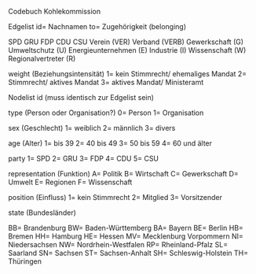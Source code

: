 Codebuch Kohlekommission

Edgelist
id= Nachnamen
to= Zugehörigkeit (belonging)

SPD
GRU
FDP
CDU
CSU
Verein (VER)
Verband (VERB)
Gewerkschaft (G)
Umweltschutz (U)
Energieunternehmen (E)
Industrie (I)
Wissenschaft (W)
Regionalvertreter (R)

weight (Beziehungsintensität)
1= kein Stimmrecht/ ehemaliges Mandat
2= Stimmrecht/ aktives Mandat
3= aktives Mandat/ Ministeramt



Nodelist
id (muss identisch zur Edgelist sein)

type (Person oder Organisation?)
0= Person
1= Organisation

sex (Geschlecht)
1= weiblich
2= männlich
3= divers

age (Alter)
1= bis 39 
2= 40 bis 49
3= 50 bis 59
4= 60 und älter

party
1= SPD
2= GRU
3= FDP
4= CDU
5= CSU




representation (Funktion)
A= Politik
B= Wirtschaft
C= Gewerkschaft
D= Umwelt
E= Regionen
F= Wissenschaft

position (Einfluss)
1= kein Stimmrecht
2= Mitglied
3= Vorsitzender

state (Bundesländer)

BB= Brandenburg
BW= Baden-Württemberg
BA= Bayern
BE= Berlin
HB= Bremen
HH= Hamburg
HE= Hessen
MV= Mecklenburg Vorpommern
NI= Niedersachsen
NW= Nordrhein-Westfalen
RP= Rheinland-Pfalz
SL= Saarland
SN= Sachsen
ST= Sachsen-Anhalt
SH= Schleswig-Holstein
TH= Thüringen
